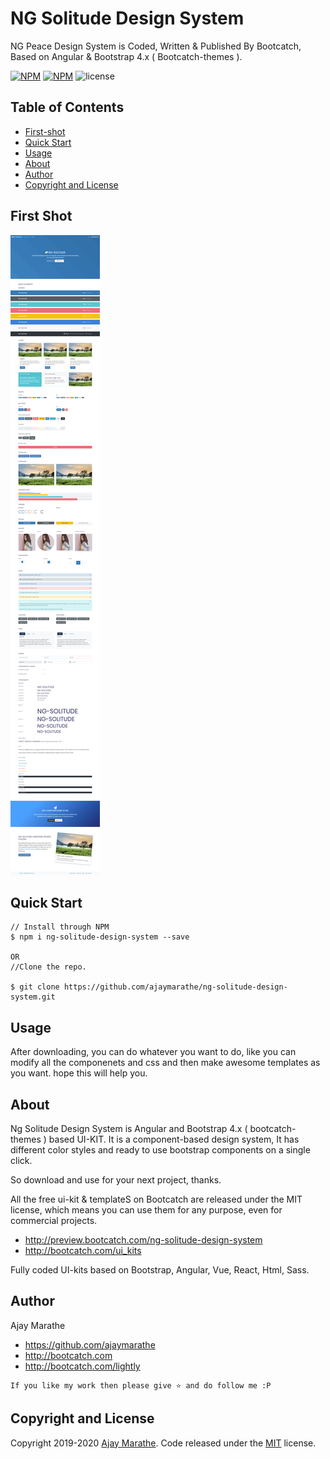 # NG Solitude Design System
NG Peace Design System is Coded, Written & Published By Bootcatch, Based on Angular & Bootstrap 4.x ( Bootcatch-themes ).

[![NPM](https://img.shields.io/npm/v/ng-solitude-design-system.svg)](https://www.npmjs.com/package/ng-solitude-design-system)  [![NPM](https://img.shields.io/npm/dt/ng-solitude-design-system.svg)](https://www.npmjs.com/package/ng-solitude-design-system) 
![license](https://img.shields.io/badge/license-MIT-blue.svg)

## Table of Contents

* [First-shot](#first-shot)
* [Quick Start](#quick-start)
* [Usage](#usage)
* [About](#about)
* [Author](#author)
* [Copyright and License](#copyright-and-license)

## First Shot
[![card-blog](https://raw.githubusercontent.com/ajaymarathe/image-store/master/ng-uikit/ng-solitude.png)](http://preview.bootcatch.com/ng-solitude-design-system)

## Quick Start
```
// Install through NPM
$ npm i ng-solitude-design-system --save

OR
//Clone the repo.

$ git clone https://github.com/ajaymarathe/ng-solitude-design-system.git  
```

## Usage

After downloading, you can do whatever you want to do, like you can modify all the componenets and css and then make awesome templates as you want.
hope this will help you.

## About

Ng Solitude Design System is Angular and Bootstrap 4.x ( bootcatch-themes ) based UI-KIT. It is a component-based design system, It has different color styles and ready to use bootstrap components on a single click.

So download and use for your next project, thanks.

All the free ui-kit & templateS on Bootcatch are released under the MIT license, which means you can use them for any purpose, even for commercial projects.

* http://preview.bootcatch.com/ng-solitude-design-system
* http://bootcatch.com/ui_kits

Fully coded UI-kits based on Bootstrap, Angular, Vue, React, Html, Sass.

## Author

Ajay Marathe

+ https://github.com/ajaymarathe
+ http://bootcatch.com
+ http://bootcatch.com/lightly
```
If you like my work then please give ⭐ and do follow me :P
```

## Copyright and License

Copyright 2019-2020 [Ajay Marathe](https://github.com/ajaymarathe). Code released under the [MIT](https://github.com/ajaymarathe/ng-solitude-design-system/blob/master/LICENSE) license.
